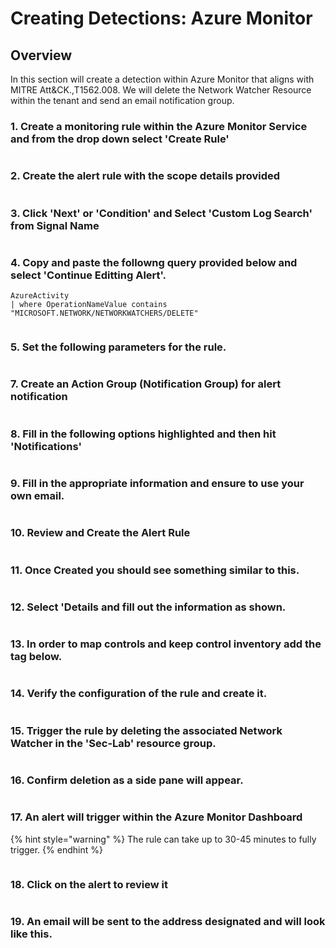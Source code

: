 # Creating Detections: Azure Monitor

## Overview

In this section will create a detection within Azure Monitor that aligns with MITRE Att\&CK.,T1562.008. We will delete the Network Watcher Resource within the tenant and send an email notification group.

### 1. Create a monitoring rule within the Azure Monitor Service and from the drop down select 'Create Rule'

<figure><img src=".gitbook/assets/image (50).png" alt=""><figcaption></figcaption></figure>

### 2. Create the alert rule with the scope details provided

<figure><img src=".gitbook/assets/image (41).png" alt=""><figcaption></figcaption></figure>

### 3. Click 'Next' or 'Condition' and Select 'Custom Log Search' from Signal Name

<figure><img src=".gitbook/assets/image (52).png" alt=""><figcaption></figcaption></figure>

### 4. Copy and paste the followng query provided below and select 'Continue Editting Alert'.&#x20;

```kusto
AzureActivity
| where OperationNameValue contains "MICROSOFT.NETWORK/NETWORKWATCHERS/DELETE"
```

<figure><img src=".gitbook/assets/image (23).png" alt=""><figcaption></figcaption></figure>

### 5. Set the following parameters for the rule.

<figure><img src=".gitbook/assets/image (24).png" alt=""><figcaption></figcaption></figure>

### 7. Create an Action Group (Notification Group) for alert notification



<figure><img src=".gitbook/assets/image (25).png" alt=""><figcaption></figcaption></figure>

### 8. Fill in the following options highlighted and then hit 'Notifications'



<figure><img src=".gitbook/assets/image (26).png" alt=""><figcaption></figcaption></figure>

### 9. Fill in the appropriate information and ensure to use your own email.&#x20;

<figure><img src=".gitbook/assets/image (44).png" alt=""><figcaption></figcaption></figure>

### 10. Review and Create the Alert Rule

<figure><img src=".gitbook/assets/image (28).png" alt=""><figcaption></figcaption></figure>

### 11. Once Created you should see something similar to this.

<figure><img src=".gitbook/assets/image (45).png" alt=""><figcaption></figcaption></figure>

### 12. Select 'Details and fill out the information as shown.

<figure><img src=".gitbook/assets/image (31).png" alt=""><figcaption></figcaption></figure>

### 13. In order to map controls and keep control inventory add the tag below.

<figure><img src=".gitbook/assets/image (32).png" alt=""><figcaption></figcaption></figure>

### 14. Verify the configuration of the rule and create it.

<figure><img src=".gitbook/assets/image (34).png" alt=""><figcaption></figcaption></figure>

### 15. Trigger the rule by deleting the associated Network Watcher in the 'Sec-Lab' resource group.



<figure><img src=".gitbook/assets/image (35).png" alt=""><figcaption></figcaption></figure>

### 16. Confirm deletion as a side pane will appear.

<figure><img src=".gitbook/assets/image (36).png" alt=""><figcaption></figcaption></figure>

### 17. An alert will trigger within the Azure Monitor Dashboard

{% hint style="warning" %}
The rule can take up to 30-45 minutes to fully trigger.&#x20;
{% endhint %}

<figure><img src=".gitbook/assets/image (37).png" alt=""><figcaption></figcaption></figure>

### 18. Click on the alert to review it

<figure><img src=".gitbook/assets/image (38).png" alt=""><figcaption></figcaption></figure>

### 19. An email will be sent to the address designated and will look like this.

<figure><img src=".gitbook/assets/image (40).png" alt=""><figcaption></figcaption></figure>
